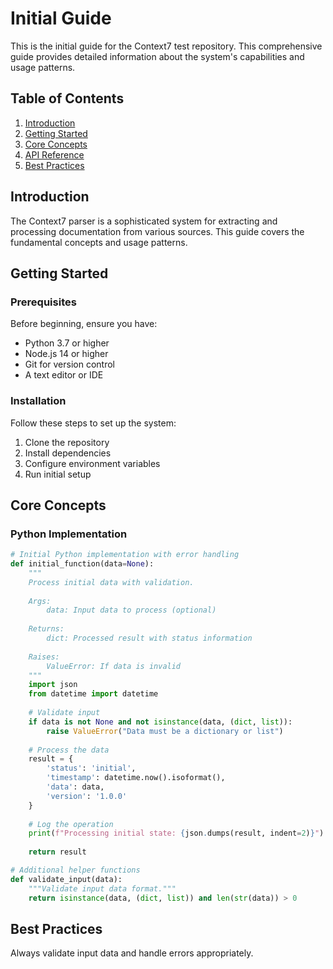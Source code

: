 # Initial Guide

This is the initial guide for the Context7 test repository. This comprehensive guide provides detailed information about the system's capabilities and usage patterns.

## Table of Contents

1. [Introduction](#introduction)
2. [Getting Started](#getting-started)
3. [Core Concepts](#core-concepts)
4. [API Reference](#api-reference)
5. [Best Practices](#best-practices)

## Introduction

The Context7 parser is a sophisticated system for extracting and processing documentation from various sources. This guide covers the fundamental concepts and usage patterns.

## Getting Started

### Prerequisites

Before beginning, ensure you have:
- Python 3.7 or higher
- Node.js 14 or higher
- Git for version control
- A text editor or IDE

### Installation

Follow these steps to set up the system:

1. Clone the repository
2. Install dependencies
3. Configure environment variables
4. Run initial setup

## Core Concepts

### Python Implementation

```python
# Initial Python implementation with error handling
def initial_function(data=None):
    """
    Process initial data with validation.
    
    Args:
        data: Input data to process (optional)
    
    Returns:
        dict: Processed result with status information
    
    Raises:
        ValueError: If data is invalid
    """
    import json
    from datetime import datetime
    
    # Validate input
    if data is not None and not isinstance(data, (dict, list)):
        raise ValueError("Data must be a dictionary or list")
    
    # Process the data
    result = {
        'status': 'initial',
        'timestamp': datetime.now().isoformat(),
        'data': data,
        'version': '1.0.0'
    }
    
    # Log the operation
    print(f"Processing initial state: {json.dumps(result, indent=2)}")
    
    return result

# Additional helper functions
def validate_input(data):
    """Validate input data format."""
    return isinstance(data, (dict, list)) and len(str(data)) > 0
```

## Best Practices

Always validate input data and handle errors appropriately.
